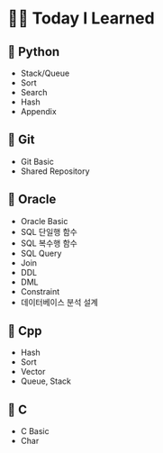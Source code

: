 # 👶🏻 Today I Learned



## 📕 Python

* Stack/Queue
* Sort
* Search
* Hash
* Appendix



## 📙 Git

* Git Basic
* Shared Repository



##  📒 Oracle

* Oracle Basic
* SQL 단일행 함수
* SQL 복수행 함수
* SQL Query
* Join
* DDL
* DML
* Constraint
* 데이터베이스 분석 설계



##  📗 Cpp
* Hash
* Sort
* Vector
* Queue, Stack



## 📘 C
* C Basic
* Char




